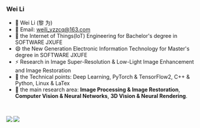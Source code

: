 ### Wei Li

- 👋 Wei Li&nbsp;(黎 为)
- 🤔 Email: weili_yzzcq@163.com
- 👯 the Internet of Things(IoT) Engineering for Bachelor's degree in SOFTWARE JXUFE
- 😄 the New Generation Electronic Information Technology for Master's degree in SOFTWARE JXUFE
- ⚡ Research in Image Super-Resolution & Low-Light Image Enhancement and Image Restoration
- 💬 the Technical points: Deep Learning, PyTorch & TensorFlow2, C++ & Python, Linux & LaTex
- 🌱 the main research area: **Image Processing & Image Restoration**, **Computer Vision & Neural Networks**, **3D Vision & Neural Rendering**.

<br />

<a href="https://github.com/2694048168/github-readme-stats"><img align="left" src="https://github-readme-stats.vercel.app/api?username=2694048168&show_icons=true&&theme=radical" /></a><a href="https://github.com/2694048168/github-readme-stats"><img align="center" src="https://github-readme-stats.vercel.app/api/top-langs/?username=2694048168&layout=compact&theme=radical&hide_border=true" /></a>
